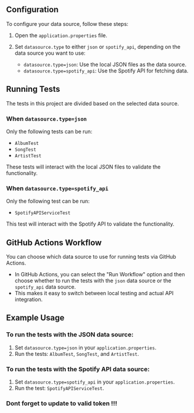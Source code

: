 ## Configuration

To configure your data source, follow these steps:

1. Open the `application.properties` file.
2. Set `datasource.type` to either `json` or `spotify_api`, depending on the data source you want to use:

    - `datasource.type=json`: Use the local JSON files as the data source.
    - `datasource.type=spotify_api`: Use the Spotify API for fetching data.

## Running Tests

The tests in this project are divided based on the selected data source.

### When `datasource.type=json`

Only the following tests can be run:

- `AlbumTest`
- `SongTest`
- `ArtistTest`

These tests will interact with the local JSON files to validate the functionality.

### When `datasource.type=spotify_api`

Only the following test can be run:

- `SpotifyAPIServiceTest`

This test will interact with the Spotify API to validate the functionality.

## GitHub Actions Workflow

You can choose which data source to use for running tests via GitHub Actions.

- In GitHub Actions, you can select the "Run Workflow" option and then choose whether to run the tests with the `json` data source or the `spotify_api` data source.
- This makes it easy to switch between local testing and actual API integration.

## Example Usage

### To run the tests with the JSON data source:

1. Set `datasource.type=json` in your `application.properties`.
2. Run the tests: `AlbumTest`, `SongTest`, and `ArtistTest`.

### To run the tests with the Spotify API data source:

1. Set `datasource.type=spotify_api` in your `application.properties`.
2. Run the test: `SpotifyAPIServiceTest`.

### Dont forget to update to valid token !!!